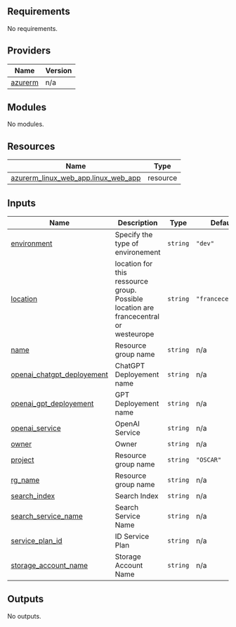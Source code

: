 ## Requirements

No requirements.

## Providers

| Name | Version |
|------|---------|
| <a name="provider_azurerm"></a> [azurerm](#provider\_azurerm) | n/a |

## Modules

No modules.

## Resources

| Name | Type |
|------|------|
| [azurerm_linux_web_app.linux_web_app](https://registry.terraform.io/providers/hashicorp/azurerm/latest/docs/resources/linux_web_app) | resource |

## Inputs

| Name | Description | Type | Default | Required |
|------|-------------|------|---------|:--------:|
| <a name="input_environment"></a> [environment](#input\_environment) | Specify the type of environement | `string` | `"dev"` | no |
| <a name="input_location"></a> [location](#input\_location) | location for this ressource group. Possible location are francecentral or westeurope | `string` | `"francecentral"` | no |
| <a name="input_name"></a> [name](#input\_name) | Resource group name | `string` | n/a | yes |
| <a name="input_openai_chatgpt_deployement"></a> [openai\_chatgpt\_deployement](#input\_openai\_chatgpt\_deployement) | ChatGPT Deployement name | `string` | n/a | yes |
| <a name="input_openai_gpt_deployement"></a> [openai\_gpt\_deployement](#input\_openai\_gpt\_deployement) | GPT Deployement name | `string` | n/a | yes |
| <a name="input_openai_service"></a> [openai\_service](#input\_openai\_service) | OpenAI Service | `string` | n/a | yes |
| <a name="input_owner"></a> [owner](#input\_owner) | Owner | `string` | n/a | yes |
| <a name="input_project"></a> [project](#input\_project) | Resource group name | `string` | `"OSCAR"` | no |
| <a name="input_rg_name"></a> [rg\_name](#input\_rg\_name) | Resource group name | `string` | n/a | yes |
| <a name="input_search_index"></a> [search\_index](#input\_search\_index) | Search Index | `string` | n/a | yes |
| <a name="input_search_service_name"></a> [search\_service\_name](#input\_search\_service\_name) | Search Service Name | `string` | n/a | yes |
| <a name="input_service_plan_id"></a> [service\_plan\_id](#input\_service\_plan\_id) | ID Service Plan | `string` | n/a | yes |
| <a name="input_storage_account_name"></a> [storage\_account\_name](#input\_storage\_account\_name) | Storage Account Name | `string` | n/a | yes |

## Outputs

No outputs.
